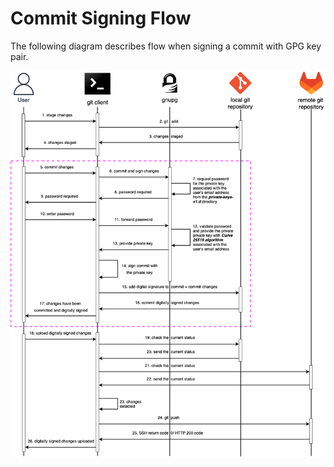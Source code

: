 # Commit Signing Flow

The following diagram describes flow when signing a commit with GPG key pair.

![commit-signing-flow](/devops/git/diagrams/commit-signing-flow.png)